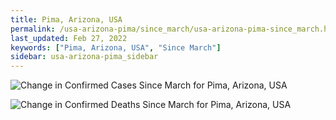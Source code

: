 ```yaml
---
title: Pima, Arizona, USA
permalink: /usa-arizona-pima/since_march/usa-arizona-pima-since_march.html
last_updated: Feb 27, 2022
keywords: ["Pima, Arizona, USA", "Since March"]
sidebar: usa-arizona-pima_sidebar
---
```


![Change in Confirmed Cases Since March for Pima, Arizona, USA](/covid_tracker/images/graphs/usa-arizona-pima-delta_confirmed-since_march_graph.png)

![Change in Confirmed Deaths Since March for Pima, Arizona, USA](/covid_tracker/images/graphs/usa-arizona-pima-delta_deaths-since_march_graph.png)
